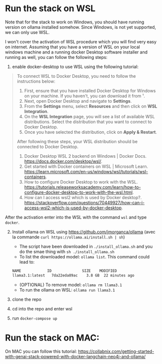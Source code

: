 # Run the stack on WSL

Note that for the stack to work on Windows, you should have running version on ollama installed somehow. Since Windows, is not yet supported, we can only use WSL.

I won't cover the activation of WSL procedure which you will find very easy on internet. Assuming that you have a version of WSL on your local windows machine and a running docker Desktop software installer and running as well, you can follow the following steps:

1. enable docker-desktop to use WSL using the following tutorial:

>To connect WSL to Docker Desktop, you need to follow the instructions below:
>
>1. First, ensure that you have installed Docker Desktop for Windows on your machine. If you haven't, you can download it from ¹.
>2. Next, open Docker Desktop and navigate to **Settings**.
>3. From the **Settings** menu, select **Resources** and then click on **WSL Integration**.
>4. On the **WSL Integration** page, you will see a list of available WSL distributions. Select the distribution that you want to connect to Docker Desktop.
>5. Once you have selected the distribution, click on **Apply & Restart**.
>
>After following these steps, your WSL distribution should be connected to Docker Desktop.
>
>
>1.  Docker Desktop WSL 2 backend on Windows | Docker Docs. https://docs.docker.com/desktop/wsl/.
>2. Get started with Docker containers on WSL | Microsoft Learn. https://learn.microsoft.com/en-us/windows/wsl/tutorials/wsl-containers.
>3. How to configure Docker Desktop to work with the WSL. https://tutorials.releaseworksacademy.com/learn/how-to-configure-docker-desktop-to-work-with-the-wsl.html.
>4. How can I access wsl2 which is used by Docker desktop?. https://stackoverflow.com/questions/70449927/how-can-i-access-wsl2-which-is-used-by-docker-desktop.

After the activation enter into the WSL with the command `wsl` and type `docker`.

2. Install ollama on WSL using https://github.com/jmorganca/ollama (avec la commande `curl https://ollama.ai/install.sh | sh`)
    - The script have been downloaded in `./install_ollama.sh` and you do the smae thing with `sh ./install_ollama.sh`
    - To list the downloaded model: `ollama list`. This command could lead to:
    ```sh
    NAME            ID              SIZE    MODIFIED       
    llama3.1:latest   7da22eda89ac    3.8 GB  22 minutes ago
    ```
    - (OPTIONAL) To remove model: `ollama rm llama3.1`
    - To run the ollama on WSL: `ollama run llama3.1`

3. clone the repo
4. cd into the repo and enter wsl
5. run `docker-compose up`

# Run the stack on MAC:

On MAC you can follow this tutorial: https://collabnix.com/getting-started-with-genai-stack-powered-with-docker-langchain-neo4j-and-ollama/